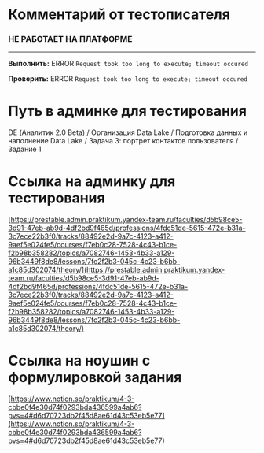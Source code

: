 # Комментарий от тестописателя
### НЕ РАБОТАЕТ НА ПЛАТФОРМЕ

---

**Выполнить:** ERROR `Request took too long to execute; timeout occured`

**Проверить:** ERROR `Request took too long to execute; timeout occured`

# Путь в админке для тестирования
DE (Аналитик 2.0 Beta) / Организация Data Lake / Подготовка данных и наполнение Data Lake / Задача 3: портрет контактов пользователя / Задание 1

# Ссылка на админку для тестирования
[https://prestable.admin.praktikum.yandex-team.ru/faculties/d5b98ce5-3d91-47eb-ab9d-4df2bd9f465d/professions/4fdc51de-5615-472e-b31a-3c7ece22b3f0/tracks/88492e2d-9a7c-4123-a412-9aef5e024fe5/courses/f7eb0c28-7528-4c43-b1ce-f2b98b358282/topics/a7082746-1453-4b33-a129-96b3449f8de8/lessons/7fc2f2b3-045c-4c23-b6bb-a1c85d302074/theory/](https://prestable.admin.praktikum.yandex-team.ru/faculties/d5b98ce5-3d91-47eb-ab9d-4df2bd9f465d/professions/4fdc51de-5615-472e-b31a-3c7ece22b3f0/tracks/88492e2d-9a7c-4123-a412-9aef5e024fe5/courses/f7eb0c28-7528-4c43-b1ce-f2b98b358282/topics/a7082746-1453-4b33-a129-96b3449f8de8/lessons/7fc2f2b3-045c-4c23-b6bb-a1c85d302074/theory/)

# Ссылка на ноушин с формулировкой задания
[https://www.notion.so/praktikum/4-3-cbbe0f4e30d74f0293bda436599a4ab6?pvs=4#d6d70723db2f45d8ae61d43c53eb5e77](https://www.notion.so/praktikum/4-3-cbbe0f4e30d74f0293bda436599a4ab6?pvs=4#d6d70723db2f45d8ae61d43c53eb5e77)
